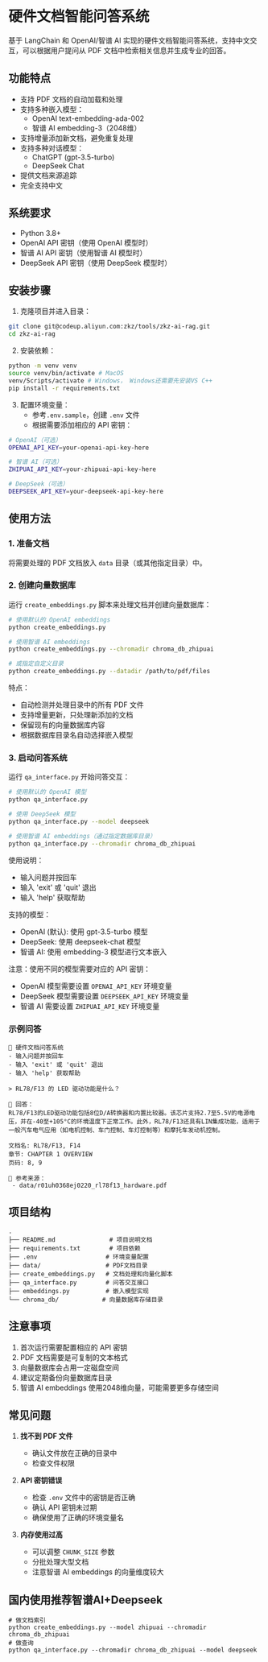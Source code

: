 # 硬件文档智能问答系统

基于 LangChain 和 OpenAI/智谱 AI 实现的硬件文档智能问答系统，支持中文交互，可以根据用户提问从 PDF 文档中检索相关信息并生成专业的回答。

## 功能特点

- 支持 PDF 文档的自动加载和处理
- 支持多种嵌入模型：
  - OpenAI text-embedding-ada-002
  - 智谱 AI embedding-3（2048维）
- 支持增量添加新文档，避免重复处理
- 支持多种对话模型：
  - ChatGPT (gpt-3.5-turbo)
  - DeepSeek Chat
- 提供文档来源追踪
- 完全支持中文

## 系统要求

- Python 3.8+
- OpenAI API 密钥（使用 OpenAI 模型时）
- 智谱 AI API 密钥（使用智谱 AI 模型时）
- DeepSeek API 密钥（使用 DeepSeek 模型时）

## 安装步骤

1. 克隆项目并进入目录：
```bash
git clone git@codeup.aliyun.com:zkz/tools/zkz-ai-rag.git
cd zkz-ai-rag
```

2. 安装依赖：
```bash
python -m venv venv
source venv/bin/activate # MacOS
venv/Scripts/activate # Windows， Windows还需要先安装VS C++
pip install -r requirements.txt
```

3. 配置环境变量：
   - 参考`.env.sample`，创建 `.env` 文件
   - 根据需要添加相应的 API 密钥：
```bash
# OpenAI（可选）
OPENAI_API_KEY=your-openai-api-key-here

# 智谱 AI（可选）
ZHIPUAI_API_KEY=your-zhipuai-api-key-here

# DeepSeek（可选）
DEEPSEEK_API_KEY=your-deepseek-api-key-here
```

## 使用方法

### 1. 准备文档

将需要处理的 PDF 文档放入 `data` 目录（或其他指定目录）中。

### 2. 创建向量数据库

运行 `create_embeddings.py` 脚本来处理文档并创建向量数据库：

```bash
# 使用默认的 OpenAI embeddings
python create_embeddings.py

# 使用智谱 AI embeddings
python create_embeddings.py --chromadir chroma_db_zhipuai

# 或指定自定义目录
python create_embeddings.py --datadir /path/to/pdf/files
```

特点：
- 自动检测并处理目录中的所有 PDF 文件
- 支持增量更新，只处理新添加的文档
- 保留现有的向量数据库内容
- 根据数据库目录名自动选择嵌入模型

### 3. 启动问答系统

运行 `qa_interface.py` 开始问答交互：

```bash
# 使用默认的 OpenAI 模型
python qa_interface.py

# 使用 DeepSeek 模型
python qa_interface.py --model deepseek

# 使用智谱 AI embeddings（通过指定数据库目录）
python qa_interface.py --chromadir chroma_db_zhipuai
```

使用说明：
- 输入问题并按回车
- 输入 'exit' 或 'quit' 退出
- 输入 'help' 获取帮助

支持的模型：
- OpenAI (默认): 使用 gpt-3.5-turbo 模型
- DeepSeek: 使用 deepseek-chat 模型
- 智谱 AI: 使用 embedding-3 模型进行文本嵌入

注意：使用不同的模型需要对应的 API 密钥：
- OpenAI 模型需要设置 `OPENAI_API_KEY` 环境变量
- DeepSeek 模型需要设置 `DEEPSEEK_API_KEY` 环境变量
- 智谱 AI 需要设置 `ZHIPUAI_API_KEY` 环境变量

### 示例问答

```
🤖 硬件文档问答系统
- 输入问题并按回车
- 输入 'exit' 或 'quit' 退出
- 输入 'help' 获取帮助

> RL78/F13 的 LED 驱动功能是什么？

🧠 回答：
RL78/F13的LED驱动功能包括8位D/A转换器和内置比较器。该芯片支持2.7至5.5V的电源电压，并在-40至+105°C的环境温度下正常工作。此外，RL78/F13还具有LIN集成功能，适用于一般汽车电气应用（如电机控制、车门控制、车灯控制等）和摩托车发动机控制。

文档名: RL78/F13, F14
章节: CHAPTER 1 OVERVIEW
页码: 8, 9

📄 参考来源：
 - data/r01uh0368ej0220_rl78f13_hardware.pdf
```

## 项目结构

```
.
├── README.md               # 项目说明文档
├── requirements.txt        # 项目依赖
├── .env                   # 环境变量配置
├── data/                  # PDF文档目录
├── create_embeddings.py   # 文档处理和向量化脚本
├── qa_interface.py        # 问答交互接口
├── embeddings.py          # 嵌入模型实现
└── chroma_db/            # 向量数据库存储目录
```

## 注意事项

1. 首次运行需要配置相应的 API 密钥
2. PDF 文档需要是可复制的文本格式
3. 向量数据库会占用一定磁盘空间
4. 建议定期备份向量数据库目录
5. 智谱 AI embeddings 使用2048维向量，可能需要更多存储空间

## 常见问题

1. **找不到 PDF 文件**
   - 确认文件放在正确的目录中
   - 检查文件权限

2. **API 密钥错误**
   - 检查 `.env` 文件中的密钥是否正确
   - 确认 API 密钥未过期
   - 确保使用了正确的环境变量名

3. **内存使用过高**
   - 可以调整 `CHUNK_SIZE` 参数
   - 分批处理大型文档
   - 注意智谱 AI embeddings 的向量维度较大

## 国内使用推荐智谱AI+Deepseek

```shell
# 做文档索引
python create_embeddings.py --model zhipuai --chromadir chroma_db_zhipuai
# 做查询
python qa_interface.py --chromadir chroma_db_zhipuai --model deepseek
```
